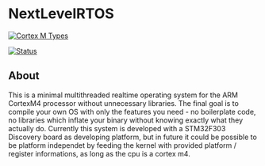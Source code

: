# NextLevelRTOS

[![Cortex M Types](https://img.shields.io/badge/target-thumbv7em--none--eabihf-green)](https://docs.rust-embedded.org/cortex-m-quickstart/cortex_m_quickstart/)

[![Status](https://img.shields.io/badge/Status-W.I.P-red)]()


## About
This is a minimal multithreaded realtime operating system for the ARM CortexM4 processor without unnecessary libraries. The final goal is to compile your own
OS with only the features you need - no boilerplate code, no libraries which inflate your binary without knowing exactly what they actually do. 
Currently this system is developed with a STM32F303 Discovery board as developing platform, but in future it could be possible to be platform independet by feeding the kernel with provided platform / register informations, as long as the cpu is a cortex m4.
